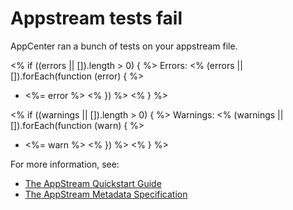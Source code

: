 # Appstream tests fail

AppCenter ran a bunch of tests on your appstream file.

<% if ((errors || []).length > 0) { %>
Errors:
<% (errors || []).forEach(function (error) { %>
  - <%= error %>
<% }) %>
<% } %>

<% if ((warnings || []).length > 0) { %>
Warnings:
<% (warnings || []).forEach(function (warn) { %>
  - <%= warn %>
<% }) %>
<% } %>

For more information, see:
- [The AppStream Quickstart Guide](https://www.freedesktop.org/software/appstream/docs/chap-Quickstart.html)
- [The AppStream Metadata Specification](https://www.freedesktop.org/software/appstream/docs/chap-Metadata.html)
